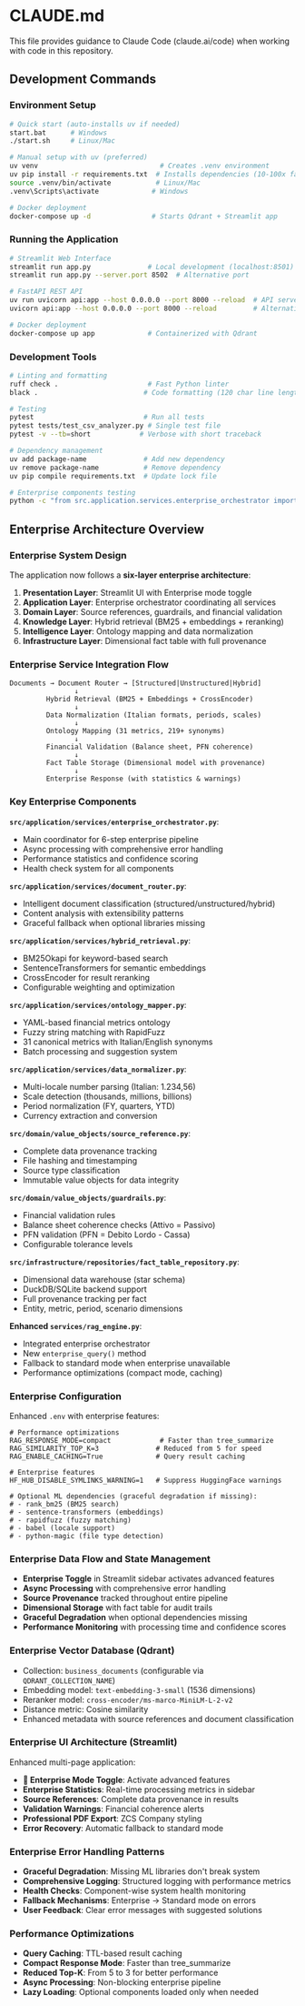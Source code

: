 # CLAUDE.md

This file provides guidance to Claude Code (claude.ai/code) when working with code in this repository.

## Development Commands

### Environment Setup
```bash
# Quick start (auto-installs uv if needed)
start.bat      # Windows
./start.sh     # Linux/Mac

# Manual setup with uv (preferred)
uv venv                              # Creates .venv environment
uv pip install -r requirements.txt  # Installs dependencies (10-100x faster than pip)
source .venv/bin/activate           # Linux/Mac
.venv\Scripts\activate             # Windows

# Docker deployment
docker-compose up -d               # Starts Qdrant + Streamlit app
```

### Running the Application
```bash
# Streamlit Web Interface
streamlit run app.py              # Local development (localhost:8501)
streamlit run app.py --server.port 8502  # Alternative port

# FastAPI REST API
uv run uvicorn api:app --host 0.0.0.0 --port 8000 --reload  # API server (localhost:8000)
uvicorn api:app --host 0.0.0.0 --port 8000 --reload         # Alternative without uv

# Docker deployment
docker-compose up app             # Containerized with Qdrant
```

### Development Tools
```bash
# Linting and formatting
ruff check .                      # Fast Python linter
black .                          # Code formatting (120 char line length)

# Testing
pytest                           # Run all tests
pytest tests/test_csv_analyzer.py # Single test file
pytest -v --tb=short            # Verbose with short traceback

# Dependency management
uv add package-name              # Add new dependency
uv remove package-name           # Remove dependency
uv pip compile requirements.txt  # Update lock file

# Enterprise components testing
python -c "from src.application.services.enterprise_orchestrator import EnterpriseOrchestrator; print('✅ Enterprise components OK')"
```

## Enterprise Architecture Overview

### Enterprise System Design
The application now follows a **six-layer enterprise architecture**:

1. **Presentation Layer**: Streamlit UI with Enterprise mode toggle
2. **Application Layer**: Enterprise orchestrator coordinating all services  
3. **Domain Layer**: Source references, guardrails, and financial validation
4. **Knowledge Layer**: Hybrid retrieval (BM25 + embeddings + reranking)
5. **Intelligence Layer**: Ontology mapping and data normalization
6. **Infrastructure Layer**: Dimensional fact table with full provenance

### Enterprise Service Integration Flow
```
Documents → Document Router → [Structured|Unstructured|Hybrid]
                ↓
         Hybrid Retrieval (BM25 + Embeddings + CrossEncoder)
                ↓
         Data Normalization (Italian formats, periods, scales)
                ↓
         Ontology Mapping (31 metrics, 219+ synonyms)
                ↓
         Financial Validation (Balance sheet, PFN coherence)
                ↓
         Fact Table Storage (Dimensional model with provenance)
                ↓
         Enterprise Response (with statistics & warnings)
```

### Key Enterprise Components

**`src/application/services/enterprise_orchestrator.py`**:
- Main coordinator for 6-step enterprise pipeline
- Async processing with comprehensive error handling
- Performance statistics and confidence scoring
- Health check system for all components

**`src/application/services/document_router.py`**:
- Intelligent document classification (structured/unstructured/hybrid)
- Content analysis with extensibility patterns
- Graceful fallback when optional libraries missing

**`src/application/services/hybrid_retrieval.py`**:
- BM25Okapi for keyword-based search
- SentenceTransformers for semantic embeddings
- CrossEncoder for result reranking
- Configurable weighting and optimization

**`src/application/services/ontology_mapper.py`**:
- YAML-based financial metrics ontology
- Fuzzy string matching with RapidFuzz
- 31 canonical metrics with Italian/English synonyms
- Batch processing and suggestion system

**`src/application/services/data_normalizer.py`**:
- Multi-locale number parsing (Italian: 1.234,56)
- Scale detection (thousands, millions, billions)
- Period normalization (FY, quarters, YTD)
- Currency extraction and conversion

**`src/domain/value_objects/source_reference.py`**:
- Complete data provenance tracking
- File hashing and timestamping
- Source type classification
- Immutable value objects for data integrity

**`src/domain/value_objects/guardrails.py`**:
- Financial validation rules
- Balance sheet coherence checks (Attivo = Passivo)
- PFN validation (PFN = Debito Lordo - Cassa)
- Configurable tolerance levels

**`src/infrastructure/repositories/fact_table_repository.py`**:
- Dimensional data warehouse (star schema)
- DuckDB/SQLite backend support
- Full provenance tracking per fact
- Entity, metric, period, scenario dimensions

**Enhanced `services/rag_engine.py`**:
- Integrated enterprise orchestrator
- New `enterprise_query()` method
- Fallback to standard mode when enterprise unavailable
- Performance optimizations (compact mode, caching)

### Enterprise Configuration
Enhanced `.env` with enterprise features:
```env
# Performance optimizations
RAG_RESPONSE_MODE=compact            # Faster than tree_summarize
RAG_SIMILARITY_TOP_K=3              # Reduced from 5 for speed
RAG_ENABLE_CACHING=True             # Query result caching

# Enterprise features
HF_HUB_DISABLE_SYMLINKS_WARNING=1   # Suppress HuggingFace warnings

# Optional ML dependencies (graceful degradation if missing):
# - rank_bm25 (BM25 search)
# - sentence-transformers (embeddings)
# - rapidfuzz (fuzzy matching)
# - babel (locale support)
# - python-magic (file type detection)
```

### Enterprise Data Flow and State Management
- **Enterprise Toggle** in Streamlit sidebar activates advanced features
- **Async Processing** with comprehensive error handling
- **Source Provenance** tracked throughout entire pipeline
- **Dimensional Storage** with fact table for audit trails
- **Graceful Degradation** when optional dependencies missing
- **Performance Monitoring** with processing time and confidence scores

### Enterprise Vector Database (Qdrant)
- Collection: `business_documents` (configurable via `QDRANT_COLLECTION_NAME`)
- Embedding model: `text-embedding-3-small` (1536 dimensions)
- Reranker model: `cross-encoder/ms-marco-MiniLM-L-2-v2`
- Distance metric: Cosine similarity
- Enhanced metadata with source references and document classification

### Enterprise UI Architecture (Streamlit)
Enhanced multi-page application:
- **🚀 Enterprise Mode Toggle**: Activate advanced features
- **Enterprise Statistics**: Real-time processing metrics in sidebar
- **Source References**: Complete data provenance in results
- **Validation Warnings**: Financial coherence alerts
- **Professional PDF Export**: ZCS Company styling
- **Error Recovery**: Automatic fallback to standard mode

### Enterprise Error Handling Patterns
- **Graceful Degradation**: Missing ML libraries don't break system
- **Comprehensive Logging**: Structured logging with performance metrics
- **Health Checks**: Component-wise system health monitoring
- **Fallback Mechanisms**: Enterprise → Standard mode on errors
- **User Feedback**: Clear error messages with suggested solutions

### Performance Optimizations
- **Query Caching**: TTL-based result caching
- **Compact Response Mode**: Faster than tree_summarize
- **Reduced Top-K**: From 5 to 3 for better performance
- **Async Processing**: Non-blocking enterprise pipeline
- **Lazy Loading**: Optional components loaded only when needed